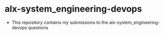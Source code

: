 #  alx-system_engineering-devops
 - This repository contains my submissions to the  alx-system_engineering-devops questions
